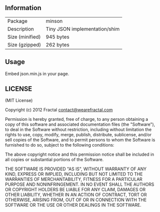 ## Information

<table>
<tr>
<td>Package</td><td>minson</td>
</tr>
<tr>
<td>Description</td>
<td>Tiny JSON implementation/shim</td>
</tr>
<tr>
<td>Size (minified)</td>
<td>945 bytes</td>
</tr>
<tr>
<td>Size (gzipped)</td>
<td>262 bytes</td>
</tr>
</table>

## Usage

Embed json.min.js in your page.


## LICENSE

(MIT License)

Copyright (c) 2012 Fractal <contact@wearefractal.com>

Permission is hereby granted, free of charge, to any person obtaining
a copy of this software and associated documentation files (the
"Software"), to deal in the Software without restriction, including
without limitation the rights to use, copy, modify, merge, publish,
distribute, sublicense, and/or sell copies of the Software, and to
permit persons to whom the Software is furnished to do so, subject to
the following conditions:

The above copyright notice and this permission notice shall be
included in all copies or substantial portions of the Software.

THE SOFTWARE IS PROVIDED "AS IS", WITHOUT WARRANTY OF ANY KIND,
EXPRESS OR IMPLIED, INCLUDING BUT NOT LIMITED TO THE WARRANTIES OF
MERCHANTABILITY, FITNESS FOR A PARTICULAR PURPOSE AND
NONINFRINGEMENT. IN NO EVENT SHALL THE AUTHORS OR COPYRIGHT HOLDERS BE
LIABLE FOR ANY CLAIM, DAMAGES OR OTHER LIABILITY, WHETHER IN AN ACTION
OF CONTRACT, TORT OR OTHERWISE, ARISING FROM, OUT OF OR IN CONNECTION
WITH THE SOFTWARE OR THE USE OR OTHER DEALINGS IN THE SOFTWARE.

